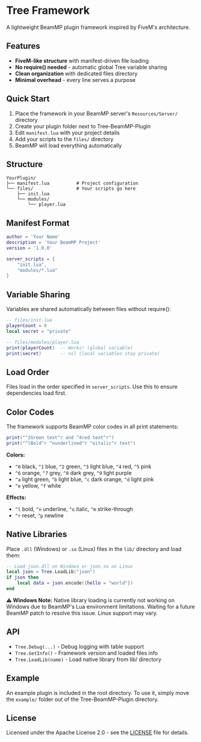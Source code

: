 # Tree Framework

A lightweight BeamMP plugin framework inspired by FiveM's architecture.

## Features

- **FiveM-like structure** with manifest-driven file loading
- **No require() needed** - automatic global Tree variable sharing
- **Clean organization** with dedicated files directory
- **Minimal overhead** - every line serves a purpose

## Quick Start

1. Place the framework in your BeamMP server's `Resources/Server/` directory
2. Create your plugin folder next to Tree-BeamMP-Plugin
3. Edit `manifest.lua` with your project details
4. Add your scripts to the `files/` directory
5. BeamMP will load everything automatically

## Structure

```
YourPlugin/
├── manifest.lua          # Project configuration
└── files/                # Your scripts go here
    ├── init.lua
    └── modules/
        └── player.lua
```

## Manifest Format

```lua
author = 'Your Name'
description = 'Your BeamMP Project'
version = '1.0.0'

server_scripts = {
    "init.lua",
    "modules/*.lua"
}
```

## Variable Sharing

Variables are shared automatically between files without require():

```lua
-- files/init.lua
playerCount = 0
local secret = "private"

-- files/modules/player.lua  
print(playerCount)  -- Works! (global variable)
print(secret)       -- nil (local variables stay private)
```

## Load Order

Files load in the order specified in `server_scripts`. Use this to ensure dependencies load first.

## Color Codes

The framework supports BeamMP color codes in all print statements:

```lua
print("^2Green text^r and ^4red text^r")
print("^lBold^r ^nunderlined^r ^oitalic^r text")
```

**Colors:**
- `^0` black, `^1` blue, `^2` green, `^3` light blue, `^4` red, `^5` pink
- `^6` orange, `^7` grey, `^8` dark grey, `^9` light purple
- `^a` light green, `^b` light blue, `^c` dark orange, `^d` light pink
- `^e` yellow, `^f` white

**Effects:**
- `^l` bold, `^n` underline, `^o` italic, `^m` strike-through
- `^r` reset, `^p` newline

## Native Libraries

Place `.dll` (Windows) or `.so` (Linux) files in the `lib/` directory and load them:

```lua
-- Load json.dll on Windows or json.so on Linux
local json = Tree.LoadLib("json")
if json then
    local data = json.encode({hello = "world"})
end
```

**⚠️ Windows Note:** Native library loading is currently not working on Windows due to BeamMP's Lua environment limitations. Waiting for a future BeamMP patch to resolve this issue. Linux support may vary.

## API

- `Tree.Debug(...)` - Debug logging with table support
- `Tree.GetInfo()` - Framework version and loaded files info
- `Tree.LoadLib(name)` - Load native library from lib/ directory

## Example

An example plugin is included in the root directory. To use it, simply move the `example/` folder out of the Tree-BeamMP-Plugin directory.

## License

Licensed under the Apache License 2.0 - see the [LICENSE](LICENSE) file for details.